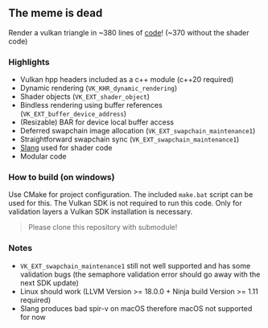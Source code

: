 ## The meme is dead

Render a vulkan triangle in ~380 lines of [code](https://github.com/fknfilewalker/vulkan-triangle-modern/blob/main/src/main.cpp)! (~370 without the shader code) 

### Highlights
* Vulkan hpp headers included as a c++ module (c++20 required)
* Dynamic rendering (`VK_KHR_dynamic_rendering`)
* Shader objects (`VK_EXT_shader_object`)
* Bindless rendering using buffer references (`VK_EXT_buffer_device_address`)
* (Resizable) BAR for device local buffer access
* Deferred swapchain image allocation (`VK_EXT_swapchain_maintenance1`)
* Straightforward swapchain sync (`VK_EXT_swapchain_maintenance1`)
* [Slang](https://github.com/shader-slang/slang) used for shader code
* Modular code

### How to build (on windows)
Use CMake for project configuration. The included `make.bat` script can be used for this. The Vulkan SDK is not required to run this code. Only for validation layers a Vulkan SDK installation is necessary.

> Please clone this repository with submodule!

### Notes
* `VK_EXT_swapchain_maintenance1` still not well supported and has some validation bugs (the semaphore validation error should go away with the next SDK update)
* Linux should work (LLVM Version >= 18.0.0 + Ninja build Version >= 1.11 required)
* Slang produces bad spir-v on macOS therefore macOS not supported for now
